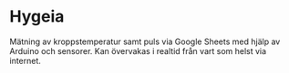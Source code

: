 # Hygeia

Mätning av kroppstemperatur samt puls via Google Sheets med hjälp av Arduino och sensorer. Kan övervakas i realtid från vart som helst via internet.
